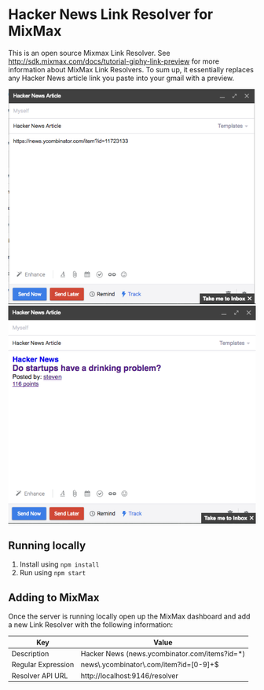 # Hacker News Link Resolver for MixMax

This is an open source Mixmax Link Resolver. See http://sdk.mixmax.com/docs/tutorial-giphy-link-preview for more information about MixMax Link Resolvers. To sum up, it essentially replaces any Hacker News article link you paste into your gmail with a preview.

![Image 1](img/1.png) 
![Image 2](img/2.png)

## Running locally

1. Install using `npm install`
2. Run using `npm start`

## Adding to MixMax

Once the server is running locally open up the MixMax dashboard and add a new Link Resolver with the following information:

| Key 	             | Value                                         |
|--------------------|-----------------------------------------------|
| Description        | Hacker News (news.ycombinator.com/items?id=*) |
| Regular Expression | news\\.ycombinator\\.com\/item\?id=[0-9]+$    |
| Resolver API URL   | http://localhost:9146/resolver                |